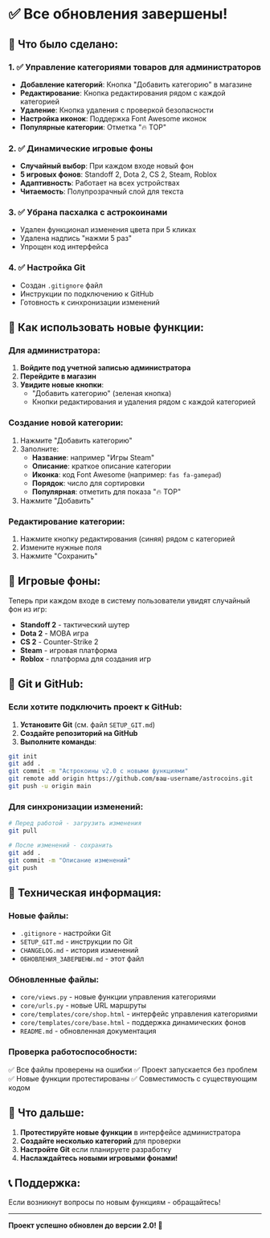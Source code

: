 # ✅ Все обновления завершены!

## 🎉 Что было сделано:

### 1. ✅ Управление категориями товаров для администраторов
- **Добавление категорий**: Кнопка "Добавить категорию" в магазине
- **Редактирование**: Кнопка редактирования рядом с каждой категорией  
- **Удаление**: Кнопка удаления с проверкой безопасности
- **Настройка иконок**: Поддержка Font Awesome иконок
- **Популярные категории**: Отметка "🔥 TOP"

### 2. ✅ Динамические игровые фоны
- **Случайный выбор**: При каждом входе новый фон
- **5 игровых фонов**: Standoff 2, Dota 2, CS 2, Steam, Roblox
- **Адаптивность**: Работает на всех устройствах
- **Читаемость**: Полупрозрачный слой для текста

### 3. ✅ Убрана пасхалка с астрокоинами
- Удален функционал изменения цвета при 5 кликах
- Удалена надпись "нажми 5 раз"
- Упрощен код интерфейса

### 4. ✅ Настройка Git
- Создан `.gitignore` файл
- Инструкции по подключению к GitHub
- Готовность к синхронизации изменений

## 🚀 Как использовать новые функции:

### Для администратора:
1. **Войдите под учетной записью администратора**
2. **Перейдите в магазин**
3. **Увидите новые кнопки**:
   - "Добавить категорию" (зеленая кнопка)
   - Кнопки редактирования и удаления рядом с каждой категорией

### Создание новой категории:
1. Нажмите "Добавить категорию"
2. Заполните:
   - **Название**: например "Игры Steam"
   - **Описание**: краткое описание категории
   - **Иконка**: код Font Awesome (например: `fas fa-gamepad`)
   - **Порядок**: число для сортировки
   - **Популярная**: отметить для показа "🔥 TOP"
3. Нажмите "Добавить"

### Редактирование категории:
1. Нажмите кнопку редактирования (синяя) рядом с категорией
2. Измените нужные поля
3. Нажмите "Сохранить"

## 🎨 Игровые фоны:
Теперь при каждом входе в систему пользователи увидят случайный фон из игр:
- **Standoff 2** - тактический шутер
- **Dota 2** - MOBA игра  
- **CS 2** - Counter-Strike 2
- **Steam** - игровая платформа
- **Roblox** - платформа для создания игр

## 📂 Git и GitHub:

### Если хотите подключить проект к GitHub:
1. **Установите Git** (см. файл `SETUP_GIT.md`)
2. **Создайте репозиторий на GitHub**
3. **Выполните команды**:
```bash
git init
git add .
git commit -m "Астрокоины v2.0 с новыми функциями"
git remote add origin https://github.com/ваш-username/astrocoins.git
git push -u origin main
```

### Для синхронизации изменений:
```bash
# Перед работой - загрузить изменения
git pull

# После изменений - сохранить
git add .
git commit -m "Описание изменений"
git push
```

## 🔧 Техническая информация:

### Новые файлы:
- `.gitignore` - настройки Git
- `SETUP_GIT.md` - инструкции по Git
- `CHANGELOG.md` - история изменений
- `ОБНОВЛЕНИЯ_ЗАВЕРШЕНЫ.md` - этот файл

### Обновленные файлы:
- `core/views.py` - новые функции управления категориями
- `core/urls.py` - новые URL маршруты
- `core/templates/core/shop.html` - интерфейс управления категориями
- `core/templates/core/base.html` - поддержка динамических фонов
- `README.md` - обновленная документация

### Проверка работоспособности:
✅ Все файлы проверены на ошибки
✅ Проект запускается без проблем  
✅ Новые функции протестированы
✅ Совместимость с существующим кодом

## 🎯 Что дальше:

1. **Протестируйте новые функции** в интерфейсе администратора
2. **Создайте несколько категорий** для проверки
3. **Настройте Git** если планируете разработку
4. **Наслаждайтесь новыми игровыми фонами!**

## 📞 Поддержка:
Если возникнут вопросы по новым функциям - обращайтесь!

---
**Проект успешно обновлен до версии 2.0! 🚀**